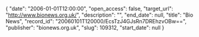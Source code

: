 {
  "date": "2006-01-01T12:00:00", 
  "open_access": false, 
  "target_url": "http://www.bionews.org.uk/", 
  "description": "", 
  "end_date": null, 
  "title": "Bio News", 
  "record_id": "20060101T120000/EcsTzJ4GJsRn7DREhzvOBw==", 
  "publisher": "bionews.org.uk", 
  "slug": 109312, 
  "start_date": null
}

